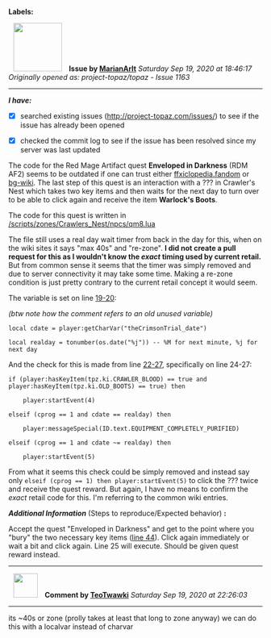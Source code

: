 **Labels:**



<a href="https://github.com/MarianArlt"><img src="https://avatars3.githubusercontent.com/u/1492317?v=4" width="96" height="96" hspace="10"></img></a> **Issue by [MarianArlt](https://github.com/MarianArlt)**
_Saturday Sep 19, 2020 at 18:46:17_
_Originally opened as: project-topaz/topaz - Issue 1163_

----

**_I have:_**

- [x] searched existing issues (http://project-topaz.com/issues/) to see if the issue has already been opened
- [x] checked the commit log to see if the issue has been resolved since my server was last updated

The code for the Red Mage Artifact quest **Enveloped in Darkness** (RDM AF2) seems to be outdated if one can trust either [ffxiclopedia.fandom](https://ffxiclopedia.fandom.com/wiki/Enveloped_in_Darkness) or [bg-wiki](https://www.bg-wiki.com/bg/Enveloped_in_Darkness). The last step of this quest is an interaction with a ??? in Crawler's Nest which takes two key items and then waits for the next day to turn over to be able to click again and receive the item **Warlock's Boots**.

The code for this quest is written in [/scripts/zones/Crawlers_Nest/npcs/qm8.lua](https://github.com/project-topaz/topaz/blob/release/scripts/zones/Crawlers_Nest/npcs/qm8.lua)

The file still uses a real day wait timer from back in the day for this, when on the wiki sites it says "max 40s" and "re-zone". **I did not create a pull request for this as I wouldn't know the *exact* timing used by current retail.** But from common sense it seems that the timer was simply removed and due to server connectivity it may take some time. Making a re-zone condition is just pretty contrary to the current retail concept it would seem.

The variable is set on line [19-20](https://github.com/project-topaz/topaz/blob/6a1473ca2640d5226c2571b097de305adb171a3e/scripts/zones/Crawlers_Nest/npcs/qm8.lua#L19):
*(btw note how the comment refers to an old unused variable)*

    local cdate = player:getCharVar("theCrimsonTrial_date")
    local realday = tonumber(os.date("%j")) -- %M for next minute, %j for next day

And the check for this is made from line [22-27](https://github.com/project-topaz/topaz/blob/6a1473ca2640d5226c2571b097de305adb171a3e/scripts/zones/Crawlers_Nest/npcs/qm8.lua#L22), specifically on line 24-27:

    if (player:hasKeyItem(tpz.ki.CRAWLER_BLOOD) == true and player:hasKeyItem(tpz.ki.OLD_BOOTS) == true) then
        player:startEvent(4)
    elseif (cprog == 1 and cdate == realday) then
        player:messageSpecial(ID.text.EQUIPMENT_COMPLETELY_PURIFIED)
    elseif (cprog == 1 and cdate ~= realday) then
        player:startEvent(5)

From what it seems this check could be simply removed and instead say only `elseif (cprog == 1) then player:startEvent(5)` to click the ??? twice and receive the quest reward. But again, I have no means to confirm the *exact* retail code for this. I'm referring to the common wiki entries.

**_Additional Information_** (Steps to reproduce/Expected behavior) **:**  

Accept the quest "Enveloped in Darkness" and get to the point where you "bury" the two necessary key items ([line 44](https://github.com/project-topaz/topaz/blob/6a1473ca2640d5226c2571b097de305adb171a3e/scripts/zones/Crawlers_Nest/npcs/qm8.lua#L44)). Click again immediately or wait a bit and click again. Line 25 will execute. Should be given quest reward instead.



----
<a href="https://github.com/TeoTwawki"><img src="https://avatars0.githubusercontent.com/u/6871475?v=4" width="48" height="48" hspace="10"></img></a> **Comment by [TeoTwawki](https://github.com/TeoTwawki)**
_Saturday Sep 19, 2020 at 22:26:03_

----

its ~40s or zone (prolly takes at least that long to zone anyway) we can do this with a localvar instead of charvar
